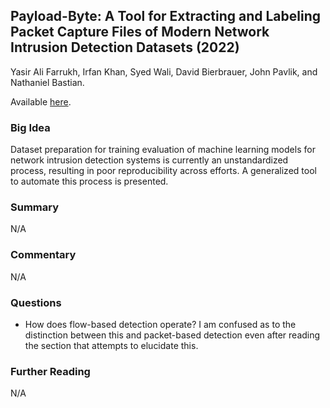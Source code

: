 ## Payload-Byte: A Tool for Extracting and Labeling Packet Capture Files of Modern Network Intrusion Detection Datasets (2022)

Yasir Ali Farrukh, Irfan Khan, Syed Wali, David Bierbrauer, John Pavlik, and Nathaniel Bastian.

Available [here](https://athena.westpoint.edu/server/api/core/bitstreams/66b5af46-c45f-428f-b5d3-ea7cf0df4e77/content).

### Big Idea

Dataset preparation for training evaluation of machine learning models for network intrusion detection systems is currently an unstandardized process, resulting in poor reproducibility across efforts. A generalized tool to automate this process is presented.

### Summary

N/A

### Commentary

N/A

### Questions

- How does flow-based detection operate? I am confused as to the distinction between this and packet-based detection even after reading the section that attempts to elucidate this.

### Further Reading

N/A
